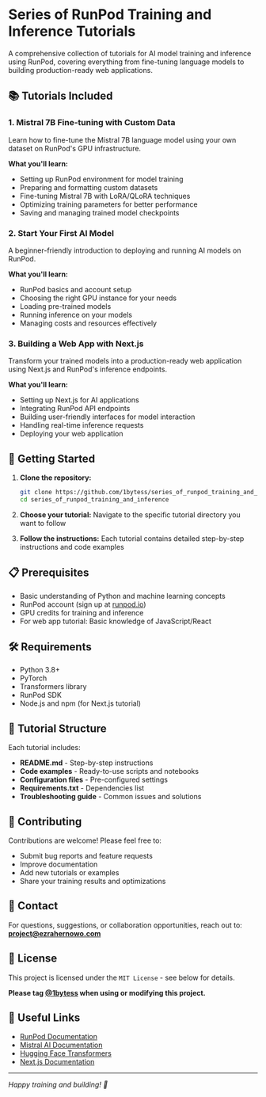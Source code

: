 # Series of RunPod Training and Inference Tutorials

A comprehensive collection of tutorials for AI model training and inference using RunPod, covering everything from fine-tuning language models to building production-ready web applications.

## 📚 Tutorials Included

### 1. Mistral 7B Fine-tuning with Custom Data
Learn how to fine-tune the Mistral 7B language model using your own dataset on RunPod's GPU infrastructure.

**What you'll learn:**
- Setting up RunPod environment for model training
- Preparing and formatting custom datasets
- Fine-tuning Mistral 7B with LoRA/QLoRA techniques
- Optimizing training parameters for better performance
- Saving and managing trained model checkpoints

### 2. Start Your First AI Model
A beginner-friendly introduction to deploying and running AI models on RunPod.

**What you'll learn:**
- RunPod basics and account setup
- Choosing the right GPU instance for your needs
- Loading pre-trained models
- Running inference on your models
- Managing costs and resources effectively

### 3. Building a Web App with Next.js
Transform your trained models into a production-ready web application using Next.js and RunPod's inference endpoints.

**What you'll learn:**
- Setting up Next.js for AI applications
- Integrating RunPod API endpoints
- Building user-friendly interfaces for model interaction
- Handling real-time inference requests
- Deploying your web application

## 🚀 Getting Started

1. **Clone the repository:**
   ```bash
   git clone https://github.com/1bytess/series_of_runpod_training_and_inference.git
   cd series_of_runpod_training_and_inference
   ```

2. **Choose your tutorial:**
   Navigate to the specific tutorial directory you want to follow

3. **Follow the instructions:**
   Each tutorial contains detailed step-by-step instructions and code examples

## 📋 Prerequisites

- Basic understanding of Python and machine learning concepts
- RunPod account (sign up at [runpod.io](https://runpod.io))
- GPU credits for training and inference
- For web app tutorial: Basic knowledge of JavaScript/React

## 🛠️ Requirements

- Python 3.8+
- PyTorch
- Transformers library
- RunPod SDK
- Node.js and npm (for Next.js tutorial)

## 📖 Tutorial Structure

Each tutorial includes:
- **README.md** - Step-by-step instructions
- **Code examples** - Ready-to-use scripts and notebooks
- **Configuration files** - Pre-configured settings
- **Requirements.txt** - Dependencies list
- **Troubleshooting guide** - Common issues and solutions

## 🤝 Contributing

Contributions are welcome! Please feel free to:
- Submit bug reports and feature requests
- Improve documentation
- Add new tutorials or examples
- Share your training results and optimizations

## 📧 Contact

For questions, suggestions, or collaboration opportunities, reach out to:
**project@ezrahernowo.com**

## 📄 License

This project is licensed under the `MIT License` - see below for details.


**Please tag [@1bytess](https://github.com/1bytess) when using or modifying this project.**

## 🔗 Useful Links

- [RunPod Documentation](https://docs.runpod.io/)
- [Mistral AI Documentation](https://docs.mistral.ai/)
- [Hugging Face Transformers](https://huggingface.co/docs/transformers)
- [Next.js Documentation](https://nextjs.org/docs)

---

*Happy training and building! 🚀*
